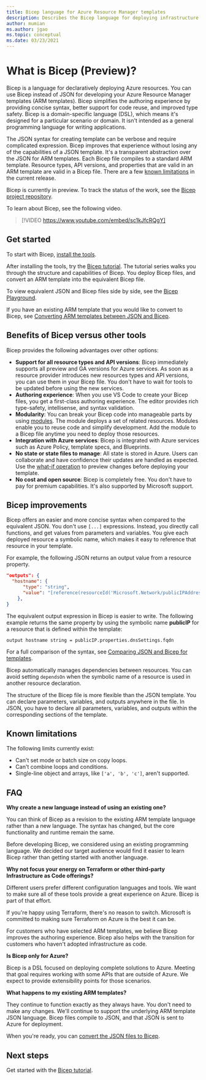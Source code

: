 ```yaml
---
title: Bicep language for Azure Resource Manager templates
description: Describes the Bicep language for deploying infrastructure to Azure through Azure Resource Manager templates.
author: mumian
ms.author: jgao
ms.topic: conceptual
ms.date: 03/23/2021
---
```


# What is Bicep (Preview)?

Bicep is a language for declaratively deploying Azure resources. You can use Bicep instead of JSON for developing your Azure Resource Manager templates (ARM templates). Bicep simplifies the authoring experience by providing concise syntax, better support for code reuse, and improved type safety. Bicep is a domain-specific language (DSL), which means it's designed for a particular scenario or domain. It isn't intended as a general programming language for writing applications.

The JSON syntax for creating template can be verbose and require complicated expression. Bicep improves that experience without losing any of the capabilities of a JSON template. It's a transparent abstraction over the JSON for ARM templates. Each Bicep file compiles to a standard ARM template. Resource types, API versions, and properties that are valid in an ARM template are valid in a Bicep file. There are a few [known limitations](#known-limitations) in the current release.

Bicep is currently in preview. To track the status of the work, see the [Bicep project repository](https://github.com/Azure/bicep).

To learn about Bicep, see the following video.

> [!VIDEO https://www.youtube.com/embed/sc1kJfcRQgY]

## Get started

To start with Bicep, [install the tools](./install.md).

After installing the tools, try the [Bicep tutorial](./tutorial-create-first-bicep.md). The tutorial series walks you through the structure and capabilities of Bicep. You deploy Bicep files, and convert an ARM template into the equivalent Bicep file.

To view equivalent JSON and Bicep files side by side, see the [Bicep Playground](https://aka.ms/bicepdemo).

If you have an existing ARM template that you would like to convert to Bicep, see [Converting ARM templates between JSON and Bicep](./decompile.md).

## Benefits of Bicep versus other tools

Bicep provides the following advantages over other options:

* **Support for all resource types and API versions**: Bicep immediately supports all preview and GA versions for Azure services. As soon as a resource provider introduces new resources types and API versions, you can use them in your Bicep file. You don't have to wait for tools to be updated before using the new services.
* **Authoring experience**: When you use VS Code to create your Bicep files, you get a first-class authoring experience. The editor provides rich type-safety, intellisense, and syntax validation.
* **Modularity**: You can break your Bicep code into manageable parts by using [modules](./modules.md). The module deploys a set of related resources. Modules enable you to reuse code and simplify development. Add the module to a Bicep file anytime you need to deploy those resources.
* **Integration with Azure services**: Bicep is integrated with Azure services such as Azure Policy, template specs, and Blueprints.
* **No state or state files to manage**: All state is stored in Azure. Users can collaborate and have confidence their updates are handled as expected. Use the [what-if operation](./deploy-what-if.md) to preview changes before deploying your template.
* **No cost and open source**: Bicep is completely free. You don't have to pay for premium capabilities. It's also supported by Microsoft support.

## Bicep improvements

Bicep offers an easier and more concise syntax when compared to the equivalent JSON. You don't use `[...]` expressions. Instead, you directly call functions, and get values from parameters and variables. You give each deployed resource a symbolic name, which makes it easy to reference that resource in your template.

For example, the following JSON returns an output value from a resource property.

```json
"outputs": {
  "hostname": {
      "type": "string",
      "value": "[reference(resourceId('Microsoft.Network/publicIPAddresses', variables('publicIPAddressName'))).dnsSettings.fqdn]"
    },
}
```

The equivalent output expression in Bicep is easier to write. The following example returns the same property by using the symbolic name **publicIP** for a resource that is defined within the template:

```bicep
output hostname string = publicIP.properties.dnsSettings.fqdn
```

For a full comparison of the syntax, see [Comparing JSON and Bicep for templates](compare-template-syntax.md).

Bicep automatically manages dependencies between resources. You can avoid setting `dependsOn` when the symbolic name of a resource is used in another resource declaration.

The structure of the Bicep file is more flexible than the JSON template. You can declare parameters, variables, and outputs anywhere in the file. In JSON, you have to declare all parameters, variables, and outputs within the corresponding sections of the template.

## Known limitations

The following limits currently exist:

* Can't set mode or batch size on copy loops.
* Can't combine loops and conditions.
* Single-line object and arrays, like `['a', 'b', 'c']`, aren't supported.

## FAQ

**Why create a new language instead of using an existing one?**

You can think of Bicep as a revision to the existing ARM template language rather than a new language. The syntax has changed, but the core functionality and runtime remain the same.

Before developing Bicep, we considered using an existing programming language. We decided our target audience would find it easier to learn Bicep rather than getting started with another language.

**Why not focus your energy on Terraform or other third-party Infrastructure as Code offerings?**

Different users prefer different configuration languages and tools. We want to make sure all of these tools provide a great experience on Azure. Bicep is part of that effort.

If you're happy using Terraform, there's no reason to switch. Microsoft is committed to making sure Terraform on Azure is the best it can be.

For customers who have selected ARM templates, we believe Bicep improves the authoring experience. Bicep also helps with the transition for customers who haven't adopted infrastructure as code.

**Is Bicep only for Azure?**

Bicep is a DSL focused on deploying complete solutions to Azure. Meeting that goal requires working with some APIs that are outside of Azure. We expect to provide extensibility points for those scenarios.

**What happens to my existing ARM templates?**

They continue to function exactly as they always have. You don't need to make any changes. We'll continue to support the underlying ARM template JSON language. Bicep files compile to JSON, and that JSON is sent to Azure for deployment.

When you're ready, you can [convert the JSON files to Bicep](./decompile.md).

## Next steps

Get started with the [Bicep tutorial](./tutorial-create-first-bicep.md).
